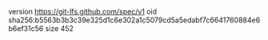 version https://git-lfs.github.com/spec/v1
oid sha256:b5563b3b3c39e325d1c6e302a1c5079cd5a5edabf7c6641760884e6b6ef31c56
size 452
